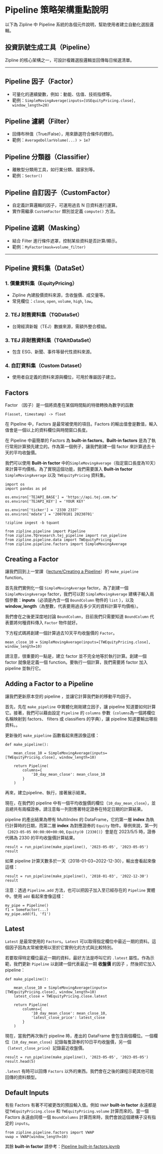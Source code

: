 
# Pipeline 策略架構重點說明

以下為 Zipline 中 Pipeline 系統的各個元件說明，幫助使用者建立自動化選股邏輯。

##  投資訊號生成工具（Pipeline）
Zipline 的核心架構之一，可設計複雜選股邏輯並回傳每日候選清單。

---

##  Pipeline 因子（Factor）
- 可量化的連續變數，例如：動能、估值、技術指標等。
- 範例：`SimpleMovingAverage(inputs=[USEquityPricing.close], window_length=20)`

##  Pipeline 濾網（Filter）
- 回傳布林值（True/False），用來篩選符合條件的標的。
- 範例：`AverageDollarVolume(...) > 1e7`

##  Pipeline 分類器（Classifier）
- 離散型分類用工具，如行業分類、國家別等。
- 範例：`Sector()`

##  Pipeline 自訂因子（CustomFactor）
- 自定義計算邏輯的因子，可運用過去 N 日資料進行運算。
- 實作需繼承 `CustomFactor` 類別並定義 `compute()` 方法。

##  Pipeline 遮網（Masking）
- 結合 Filter 進行條件遮罩，控制某些資料是否計算/顯示。
- 範例：`MyFactor(mask=volume_filter)`

---

##  Pipeline 資料集（DataSet）

### 1. 價量資料集（EquityPricing）
- Zipline 內建股價資料來源，含收盤價、成交量等。
- 常見欄位：`close`, `open`, `volume`, `high`, `low`。

### 2. TEJ 財務資料集（TQDataSet）
- 台灣經濟新報（TEJ）數據來源，需額外整合模組。

### 3. TEJ 非財務資料集（TQAltDataSet）
- 包含 ESG、新聞、事件等替代性資料來源。

### 4. 自訂資料集（Custom Dataset）
- 使用者自定義的資料來源與欄位，可用於專屬因子建立。


## Factors
Factor （因子）是一個將資產在某個時間點的特徵轉換為數字的函數
```
F(asset, timestamp) -> float
```
在 Pipeline 中，Factors 是最常被使用的項目。Factors 的輸出值會是數值，輸入值會是一個以上的資料欄位與時間窗口長度。

在 Pipeline 中最簡單的 Factors 為 __built-in factors__。__Built-in factors__ 是為了執行常用計算預先建立的。作為第一個例子，讓我們創建一個 factor 來計算過去十天的平均收盤價。

我們可以使用 __Built-in factor__ 中的`SimpleMovingAverage`（指定窗口長度為10天）來計算平均價格。為了實現這個功能，我們需要匯入 __Built-in factor__ `SimpleMovingAverage` 以及 `TWEquityPricing` 資料集。

```
import os
import pandas as pd

os.environ['TEJAPI_BASE'] = 'https://api.tej.com.tw'
os.environ['TEJAPI_KEY'] = 'YOUR KEY'

os.environ['ticker'] = '2330 2337'
os.environ['mdate'] = '20070101 20230701'

!zipline ingest -b tquant

from zipline.pipeline import Pipeline
from zipline.TQresearch.tej_pipeline import run_pipeline
from zipline.pipeline.data import TWEquityPricing
from zipline.pipeline.factors import SimpleMovingAverage
```

## Creating a Factor
讓我們回到上一堂課（[lecture/Creating a Pipeline](https://github.com/tejtw/TQuant-Lab/blob/main/lecture/Creating%20a%20Pipeline.ipynb)）的 `make_pipeline` function。  


首先我們實例化一個 `SimpleMovingAverage` factor。為了創建一個 `SimpleMovingAverage` factor，我們可以對 `SimpleMovingAverage` 建構子輸入兩個參數：__inputs__（必須是內含一個 `BoundColumn` 物件的 `list` ），以及 __window_length__（為整數，代表要用過去多少天的資料計算平均價格）。  



我們會在之後更深度地討論 `BoundColumn`，目前我們只需要知道 `BoundColumn` 代表要將何種資料傳入 `Factor` 物件就好。  

  
下方程式碼將創建一個計算過去10天平均收盤價的 `Factor`。

```
mean_close_10 = SimpleMovingAverage(inputs=[TWEquityPricing.close], window_length=10)
```

請注意，很重要的一點是，建立 factor 並不完全地等於執行計算。創建一個 factor 就像是定義一個 function。要執行一個計算，我們需要將 factor 加入 pipeline 並執行它。

## Adding a Factor to a Pipeline
讓我們更新原本空的 pipeline ，並讓它計算我們新的移動平均因子。

首先，先在 `make_pipeline` 中實體化剛剛建立因子，讓 pipeline 知道要如何計算它。接著，我們可以藉由設定 `Pipeline` 的 `columns` 參數（`columns`為一個將欄位名稱映射到 factors、 filters 或 classifiers 的字典），讓 pipeline 知道要輸出哪些資料。。  

更新後的 `make_pipeline` 函數看起來應該像這樣：

```
def make_pipeline():
    
    mean_close_10 = SimpleMovingAverage(inputs=[TWEquityPricing.close], window_length=10)
    
    return Pipeline(
        columns={
            '10_day_mean_close': mean_close_10
        }
    )
```

再來，建立pipeline、執行，接著展示結果。

現在，在我們的 pipeline 中有一個平均收盤價的欄位（`10_day_mean_close`），並且總共有兩檔證券。請注意每一列對應著特定證券在特定日期的計算結果。

pipeline 的產出結果為帶有 MultiIndex 的 DataFrame，它的第一層 __index__ 為執行計算時的日期，而第二層 __index__ 為對應證券的 `Equity` 物件。舉例來說，第一列（`2023-05-05 00:00:00+00:00`, `Equity(0 [2330])`）會是在 2023/5/5 時，證券代碼為 2330 的平均收盤價計算結果。

```
result = run_pipeline(make_pipeline(), '2023-05-05', '2023-05-05')
result
```

如果 pipeline 計算天數多於一天（2018-01-03~2022-12-30），輸出會看起來像這樣：

```
result = run_pipeline(make_pipeline(), '2018-01-03', '2022-12-30')
result
```

注意：透過 `Pipeline.add` 方法，也可以把因子加入至已經存在的 `Pipeline` 實體中。使用 `add` 看起來會像這樣：

```
my_pipe = Pipeline()
f1 = SomeFactor(...)
my_pipe.add(f1, 'f1')
```

## Latest
`Latest` 是最常使用的 `Factors`。`Latest` 可以取得指定欄位中最近一期的資料。這個因子因為太常被使用以至於它實例化的方式與比較特別。

若要取得特定欄位最近一期的資料，最好方法是呼叫它的 `.latest` 屬性。作為示範，我們更新 `Pipeline` 以創建一個代表最近一期 __收盤價__ 的因子 ，然後把它加入 pipeline：

```
def make_pipeline():

    mean_close_10 = SimpleMovingAverage(inputs=[TWEquityPricing.close], window_length=10)
    latest_close = TWEquityPricing.close.latest

    return Pipeline(
        columns={
            '10_day_mean_close': mean_close_10,
            'latest_close_price': latest_close
        }
    )
```

現在，當我們再次執行 pipeline 時，產出的 DataFrame 會包含兩個欄位。一個欄位（`10_day_mean_close`）記錄每隻證券的10日平均收盤價，另一個（`latest_close_price`）記錄最近收盤價。

```
result = run_pipeline(make_pipeline(), '2023-05-05', '2023-05-05')
result.head(5)
```

`.latest` 有時可以回傳 `Factors` 以外的東西。我們會在之後的課程示範其他可能回傳的資料類型。

## Default Inputs
有些 Factors 有著不可被更改的預設輸入值。例如 `VWAP` __built-in factor__ 永遠都是從`TWEquityPricing.close` 和 `TWEquityPricing.volume` 計算而來的。當一個 Factors 永遠由同樣一個 `BoundColumns` 計算而來時，我們會說這個建構子沒有指定的 `inputs`。

```
from zipline.pipeline.factors import VWAP
vwap = VWAP(window_length=10)
```

其餘 __built-in factor__ 請參考：[Pipeline built-in factors.ipynb](https://github.com/tejtw/TQuant-Lab/blob/main/lecture/Pipeline%20built-in%20factors.ipynb)
